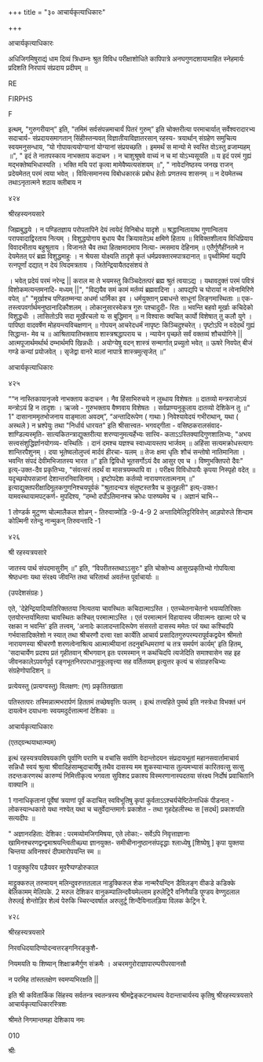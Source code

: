 +++
title = "३० आचार्यकृत्याधिकारः"

+++

आचार्यकृत्याधिकारः 

अधिजिगमिषुराद्यं धाम दिव्यं त्रिधाम्नः श्रुत विविध परीक्षाशोधिते कापिपात्रे अनघगुणदशायामाहित स्नेहमार्यः प्रदिशति निरपायं संप्रदाय प्रदीपम् ॥ 

RE 

FIRPHS 

F 

इत्थम्, "गुरुगरीयान्” इति, "तमिमं सर्वसंपन्नमाचार्यं पितरं गुरुम्” इति चोक्तरीत्या परमाचार्यात् सर्वेश्वरादारभ्य सदाचार्य- संप्रदायसमागतान् सिंहीस्तन्यवत् विज्ञातीयाविज्ञातरसान् रहस्य- त्रयार्थान् संग्रहेण समुचित्य स्वयमनुसन्धाय, “यो गोपायत्ययोग्यानां योग्यानां संप्रयच्छति । इममर्थं स मान्यो मे स्वस्ति वोऽस्तु व्रजाम्यहम् ॥", " इदं ते नातपस्काय नाभक्ताय कदाचन । न चाशुश्रूषवे वाच्यं न च मां योऽभ्यसूयति ॥ य इदं परमं गुह्यं मद्भक्तेष्वभिधास्यति । भक्ति मयि परां कृत्वा मामेवैष्यत्यसंशयम् ॥", " नावेदनिष्ठस्य जनख राजन् प्रदेयमेतत् परमं त्वया भवेत् । विवित्समानस्य विबोधकारकं प्रबोध हेतोः प्रणतस्य शासनम् ॥ न देयमेतच्च तथाऽनृतात्मने शठाय क्लीबाय न 

४२४ 

श्रीरहस्यनयसारे 

जिह्मबुद्धये । न पण्डितज्ञाय परोपतापिने देयं त्वयेदं विनिबोध यादृशे ॥ श्रद्धान्वितायाथ गुणान्विताय परापवादाद्विरताय नित्यम् । विशुद्धयोगाय बुधाय चैव क्रियावतेऽथ क्षमिणे हिताय ॥ विविक्तशीलाय विधिप्रियाय विवादभीताय बहुश्रुताय । विजानते चैव तथा हितक्षमादमाय नित्या- त्मसमाय देहिनाम् ॥ एतैर्गुणैहींनतमे न देयमेतत् परं ब्रह्म विशुद्धमाहुः । न श्रेयसा योक्ष्यति तादृशे कृतं धर्मप्रवक्तारमपात्रदानात् ॥ पृथ्वीमिमां यद्यपि रत्नपूर्णां दद्यात् न देयं त्विदमत्रताय । जितेन्द्रियायैतदसंशयं ते 

। भवेत् प्रदेयं परमं नरेन्द्र || कराल मा ते भयमस्तु किञ्चिदेतत्परं ब्रह्म श्रुतं त्वयाऽद्य । यथावदुक्तं परमं पवित्रं विशोकमत्यन्तमनादि- मध्यम् ||", "विद्ययैव समं कामं मर्तव्यं ब्रह्मवादिना । आपद्यपि च घोरायां न त्वेनामिरिणे वपेत् ॥" "मूर्खाश्च पण्डितम्मन्या अधर्मा धार्मिका इव । धर्मयुक्तान् प्रबाधन्ते साधूनां लिङ्गमास्थिताः ॥ एक- तस्त्वपवर्गार्थमनुष्ठानादिकौशलम् । लोकानुसारस्वेकत्र गुरुः पश्चादुदी- रितः ॥ भवन्ति बहवो मूर्खाः कचिदेको विशुद्धधीः । लासितोऽपि सदा मूर्खेरचलो यः स बुद्धिमान् ॥ न विश्वासः क्वचित् कार्यो विशेषात् तु कलौ युगे । पापिष्ठा वादवर्षेण मोहयन्त्यविचक्षणान् ॥ गोपयन् आचरेदधर्मं नापृष्टः किञ्चिदुश्चरेत् । पृष्टोऽपि न वदेदर्थं गुह्यं सिद्धान्त- मेव च ॥ आश्रितायातिभक्ताय शास्त्रश्रद्धापराय च । न्यायेन पृच्छते सर्वं वक्तव्यं शौचयोगिने || आत्मपूजार्थमर्थार्थ दम्भार्थमपि खिन्नधीः । अयोग्येषु वदन् शास्त्रं सन्मार्गात् प्रच्युतो भवेत् ॥ ऊषरे निवपेत् बीजं गण्डे कन्यां प्रयोजवेत् । सृजेद्वा वानरे मालां नापात्रे शास्त्रमुत्सृजेत् ॥” 

आचार्यकृत्याधिकारः 

४२५ 

““न नास्तिकायानृजवे नाभक्ताय कदाचन । नैव हिंसाभिरुचये न लुब्धाय विशेषतः ॥ दातव्यो मन्त्रराजोऽयं मन्त्रोऽयं हि न तादृशः । ऋजवे - गुरुभक्ताय वैष्णवाय विशेषतः । सर्वप्राण्यनुकूलाय दातव्यो देशिकेन तु ॥" 1" दासानाममृतभोजनाय वाङ्माला अवदम्”, “अन्तादिरूपेण ( गाथाः ) निवेश्यावेदयं गभीराथान्, यथा ( अस्थले ) न भ्रश्पेयुः तथा "निर्धार्य धारयत" इति श्रीसात्त्वत- भगवद्गीता - वसिष्ठकरालसंवाद- शाण्डिल्यस्मृति- सात्यकितन्त्राद्युक्तरीत्या शरण्यानुमत्यर्हेभ्यः सात्त्वि- कताऽऽस्तिक्यादिगुणशालिभ्यः, "अभय सत्त्वसंशुद्धिर्ज्ञानयोगव्य- वस्थितिः । दानं दमश्च यज्ञश्च स्वाध्यायस्तप भार्जवम् ॥ अहिंसा सत्यमक्रोधस्त्यागः शान्तिरपैशुनम् । दया भूतेष्वलोलुप्त्वं मार्दवं हीरचा- यलम् ॥ तेजः क्षमा धृतिः शौचं सन्तोषो नातिमानिता । भवन्ति संपदं देवीमभिजातस्य भारत ॥” इति द्विविधो भूतसर्गोऽयं दैव आसुर एव च । विष्णुभक्तिपरो दैवः" इत्य्-उक्त-दैव प्रकृतिभ्यः, "संवत्सरं तदर्थं वा मासत्रयमथापि वा । परीक्ष्य विविधोपायैः कृपया निस्पृहो वदेत् ॥ यदृच्छयोपसन्नानां देशान्तरनिवासिनाम् । इष्टोपदेशः कर्तव्यो नारायणरतात्मनाम् ॥" इत्याद्युक्तपरीक्षादिमूलकगुणनिश्चयपूर्वकं "श्रुतादन्यत्र संतुष्टस्तत्रैव च कुतूहली" इत्य्-उक्त-ायामवस्थायामपट्कर्ण- मुपदिश्य, “दम्भो दर्पोऽतिमानश्च क्रोधः पारुष्यमेव च । अज्ञानं चाभि-- 

1 तोण्डर्क मुटुण्ण चोल्मालैकल शोन्नन् - तिरुवाय्मोड़ि -9-4-9 2 अन्तादिमेलिट्टरिवित्तेन् आड़पोरुले शिन्दाम कोल्मिनी रतेन्दु नान्मुकन् तिरुवन्तादि -1 

४२६ 

श्री रहस्यत्रयसारे 

जातस्य पार्थ संपदमासुरीम् ॥” इति, “विपरीतस्तथाऽऽसुरः" इति चोक्तेभ्य आसुरप्रकृतिभ्यो गोपयित्वा श्रेष्ठधनाः यथा संरक्ष्य जीवन्ति तथा चरितार्था अवर्तन्त पूर्वाचार्याः ॥ 

(उपदेशसंग्रहः ) 

एते, 'देहेन्द्रियादिव्यतिरिक्ततया नित्यतया चावस्थितः कचिदात्माऽस्ति । एतच्चेतनाचेतनो भयव्यतिरिक्तः एतयोरन्तर्यामितया चावस्थितः कश्चित् परमात्माऽस्ति । एतं परमात्मानं विहायास्य जीवात्मनः खात्मा परे च रक्षका न भवन्ति' इति तत्त्वम्, 'अनादेः कालादन्तादिरूपेण संसरतो दासस्य ममेतः परं यथा कश्चिदपि गर्भवासादिक्लेशो न स्यात् तथा श्रीचरणौ दत्त्वा रक्षा कार्येति आचार्य प्रसादितगुरुपरम्परापूर्वकद्वयेन श्रीमतो नारायणस्या श्रीचरणौ शरणत्वेनाश्रित्य आत्मात्मीयानां तदनुबन्धिमराणां च तत्र समर्पणं कार्यम्' इति हितम्, 'सदाचार्येण प्रदश्य प्रतं गृहीतवान् श्रीभगवान् इतः परमस्मान् न कथंचिदपि त्यजेदिति समाश्वासेन सह इह जीवनकालेऽपवर्गपूर्व रङ्गभूतनिरपराधानुकूलवृत्त्या सह वर्तितव्यम् इत्युत्तर कृत्यं च संग्राहरुचिभ्यः संग्रहेणोपादिशन् ॥ 

प्रत्येयस्तु (प्रत्यग्वस्तु) विलक्षण: (ण) प्रकृतितखाता 

पतिस्तत्परः तस्मिन्नात्मभरार्पणं हिततमं तच्छेषवृत्तिः फलम् । इत्थं तत्त्वहिते पुमर्थ इति नस्त्रेधा विभक्तं धनं दायत्वेन दयाधनाः स्वयमदुर्दत्तात्मनां देशिकाः ॥ 

आचार्यकृत्याधिकारः 

(एतद्ग्रन्थयाथात्म्यम्) 

इत्थं रहस्यत्रयविषयकाणि पूर्वाणि पराणि च वचांसि सर्वाणि वेदान्तोदयन संप्रदायभूतां महानसवार्तामाचार्य सन्निधौ स्वयं श्रुत्वा श्रीवादिहंसाम्बुदाचार्येषु तथैव दासस्य मम शुकस्याभ्यास तुल्यमभ्यासं कारितवत्सु सत्सु तदन्तःकरणस्थं कारुण्यं निमित्तीकृत्य भगवता सुविशद प्रकाश्य विस्मरणानास्पदतया संरक्ष्य निर्दोषं प्रवाचितानि वाक्यानि ॥ 

1 गानाधिकृतानां पूर्वेषां त्रयाणां पूर्वं कदाचित् स्वविभूतिषु कृपां कुर्वताऽऽश्चर्यचेष्टितेनाधिकं पीडनात् - लोकस्यान्धकारो यथा नश्येत् यथा च चतुर्वेदान्तमार्गः प्रकाशेत - तथा गृहदेहलीस्थः स [सदर्थ] प्रकाशयति सत्यदीपः ॥ 

" अज्ञानरहिता: देशिका : परमव्योमजिगमिषया, एते लोका:- सर्वेऽपि निवृत्ताज्ञानाः खामिनश्चरणद्वन्द्वमाश्रयन्त्वितीच्छ्या ज्ञानयुक्त- समीचीनानुष्ठानसंपदृद्धाः श्लाध्येषु [शिष्येषु ] कृपा युक्तया चिन्तया अविनश्वरं दीपमारोपयन्ति स्म ॥ 

1 पाहुक्कुरिय पड़ैयवर मूवरैप्पण्डोरुकाल 

माट्टुक्करुल् तरुमायन् मलिन्दुवरुत्ततलाल नाडुक्किरुल शेक नान्मरैयन्दिन डैविलङ्ग वीकडे कडिक्के बेलिकामम् मेलिपके. 2 मरुल देशिकर वानुकम्पालिन्दवैयमेल्लाम इरुलेट्रिरै वनिणैयडि पूण्डय वेण्णुदलाल तेरुलई शेन्तोड़िर शेल्वं पेरुकि च्चिरन्दवर्षाल अरुलुर्टू शिन्दैयिनालड़िया विलक केट्रिन रे. 

४२८ 

श्रीरहस्यत्रयसारे 

निरवधिदयादिण्योदन्वत्तरङ्गनिरङ्कुशै- 

नियमयति यः शिष्यान् शिक्षाक्रमैर्गुण संक्रमैः । अचरमगुरोराज्ञापारम्परीपरवानसौ 

न परमिह तांस्तलक्षेण स्वमप्यभिरक्षति || 

इति श्री कवितार्किक सिंहस्य सर्वतन्त्र स्वतन्त्रस्य श्रीमद्वेङ्कटनाथस्य वेदान्ताचार्यस्य कृतिषु श्रीरहस्यत्रयसारे आचार्यकृत्याधिकारस्त्रिशः 

श्रीमते निगमान्तमहा देशिकाय नमः 

010 

श्रीः 

